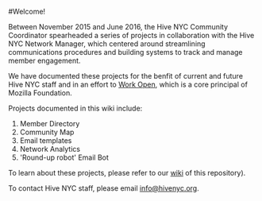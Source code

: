 #Welcome!

Between November 2015 and June 2016, the Hive NYC Community Coordinator spearheaded a series of projects in collaboration with the Hive NYC Network Manager, which centered around streamlining communications procedures and building systems to track and manage member engagement.

We have documented these projects for the benfit of current and future Hive NYC staff and in an effort to [Work Open](), which is a core principal of Mozilla Foundation.

Projects documented in this wiki include:

1. Member Directory
2. Community Map
3. Email templates
4. Network Analytics
5. 'Round-up robot' Email Bot

To learn about these projects, please refer to our [wiki](https://github.com/MozillaFoundation/HiveNYC/wiki) of this repository).

To contact Hive NYC staff, please email [info@hivenyc.org](mailto:info@hivenyc.org).